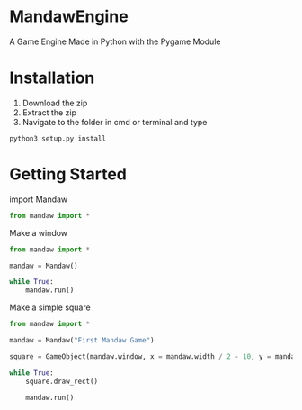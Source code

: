 # MandawEngine
A Game Engine Made in Python with the Pygame Module

# Installation
1) Download the zip
2) Extract the zip
3) Navigate to the folder in cmd or terminal and type
```
python3 setup.py install
```

# Getting Started
import Mandaw
```py
from mandaw import *
```

Make a window
```py
from mandaw import *

mandaw = Mandaw() 

while True:
    mandaw.run()
```
Make a simple square
```py
from mandaw import *

mandaw = Mandaw("First Mandaw Game")

square = GameObject(mandaw.window, x = mandaw.width / 2 - 10, y = mandaw.height / 2 - 10, color = "red", width = 20, height = 20)

while True:
    square.draw_rect()
    
    mandaw.run()
```
